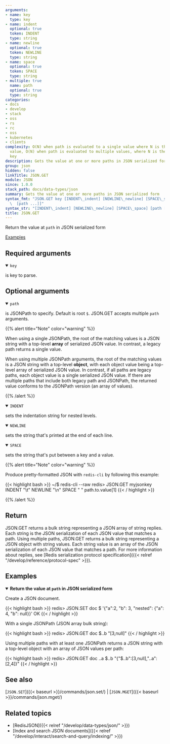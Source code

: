 ```yaml
---
arguments:
- name: key
  type: key
- name: indent
  optional: true
  token: INDENT
  type: string
- name: newline
  optional: true
  token: NEWLINE
  type: string
- name: space
  optional: true
  token: SPACE
  type: string
- multiple: true
  name: path
  optional: true
  type: string
categories:
- docs
- develop
- stack
- oss
- rs
- rc
- oss
- kubernetes
- clients
complexity: O(N) when path is evaluated to a single value where N is the size of the
  value, O(N) when path is evaluated to multiple values, where N is the size of the
  key
description: Gets the value at one or more paths in JSON serialized form
group: json
hidden: false
linkTitle: JSON.GET
module: JSON
since: 1.0.0
stack_path: docs/data-types/json
summary: Gets the value at one or more paths in JSON serialized form
syntax_fmt: "JSON.GET key [INDENT\_indent] [NEWLINE\_newline] [SPACE\_space] [path\n\
  \  [path ...]]"
syntax_str: "[INDENT\_indent] [NEWLINE\_newline] [SPACE\_space] [path [path ...]]"
title: JSON.GET
---
```

Return the value at `path` in JSON serialized form

[Examples](#examples)

## Required arguments

<details open><summary><code>key</code></summary> 

is key to parse.
</details>

## Optional arguments

<details open><summary><code>path</code></summary> 

is JSONPath to specify. Default is root `$`. JSON.GET accepts multiple `path` arguments.

{{% alert title="Note" color="warning" %}}

When using a single JSONPath, the root of the matching values is a JSON string with a top-level **array** of serialized JSON value. 
In contrast, a legacy path returns a single value.

When using multiple JSONPath arguments, the root of the matching values is a JSON string with a top-level **object**, with each object value being a top-level array of serialized JSON value.
In contrast, if all paths are legacy paths, each object value is a single serialized JSON value.
If there are multiple paths that include both legacy path and JSONPath, the returned value conforms to the JSONPath version (an array of values).

{{% /alert %}}

</details>

<details open><summary><code>INDENT</code></summary> 

sets the indentation string for nested levels.
</details>

<details open><summary><code>NEWLINE</code></summary> 

sets the string that's printed at the end of each line.
</details>

<details open><summary><code>SPACE</code></summary> 

sets the string that's put between a key and a value.
</details>

{{% alert title="Note" color="warning" %}}
 
Produce pretty-formatted JSON with `redis-cli` by following this example:

{{< highlight bash >}}
~/$ redis-cli --raw
redis> JSON.GET myjsonkey INDENT "\t" NEWLINE "\n" SPACE " " path.to.value[1]
{{< / highlight >}}

{{% /alert %}}

## Return

JSON.GET returns a bulk string representing a JSON array of string replies. 
Each string is the JSON serialization of each JSON value that matches a path. 
Using multiple paths, JSON.GET returns a bulk string representing a JSON object with string values. 
Each string value is an array of the JSON serialization of each JSON value that matches a path.
For more information about replies, see [Redis serialization protocol specification]({{< relref "/develop/reference/protocol-spec" >}}).

## Examples

<details open>
<summary><b>Return the value at <code>path</code> in JSON serialized form</b></summary>

Create a JSON document.

{{< highlight bash >}}
redis> JSON.SET doc $ '{"a":2, "b": 3, "nested": {"a": 4, "b": null}}'
OK
{{< / highlight >}}

With a single JSONPath (JSON array bulk string):

{{< highlight bash >}}
redis>  JSON.GET doc $..b
"[3,null]"
{{< / highlight >}}

Using multiple paths with at least one JSONPath returns a JSON string with a top-level object with an array of JSON values per path:

{{< highlight bash >}}
redis> JSON.GET doc ..a $..b
"{\"$..b\":[3,null],\"..a\":[2,4]}"
{{< / highlight >}}
</details>

## See also

[`JSON.SET`]({{< baseurl >}}/commands/json.set/) | [`JSON.MGET`]({{< baseurl >}}/commands/json.mget/) 

## Related topics

* [RedisJSON]({{< relref "/develop/data-types/json/" >}})
* [Index and search JSON documents]({{< relref "/develop/interact/search-and-query/indexing/" >}})
